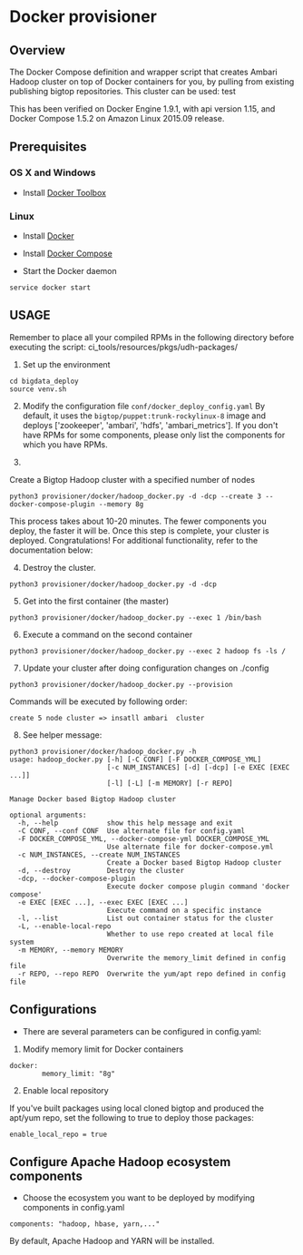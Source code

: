 #  Docker provisioner

## Overview

The Docker Compose definition and wrapper script that creates Ambari  Hadoop cluster on top of Docker containers for you, by pulling from existing publishing bigtop repositories.
This cluster can be used:
test

This has been verified on Docker Engine 1.9.1, with api version 1.15, and Docker Compose 1.5.2 on Amazon Linux 2015.09 release.

## Prerequisites

### OS X and Windows

* Install [Docker Toolbox](https://www.docker.com/docker-toolbox)

### Linux

* Install [Docker](https://docs.docker.com/installation/)

* Install [Docker Compose](https://docs.docker.com/compose/install/)

* Start the Docker daemon

```
service docker start
```

## USAGE

Remember to place all your compiled RPMs in the following directory before executing the script: ci_tools/resources/pkgs/udh-packages/

1) Set up the environment
```
cd bigdata_deploy
source venv.sh
```
2) Modify the configuration file `conf/docker_deploy_config.yaml`
By default, it uses the `bigtop/puppet:trunk-rockylinux-8` image and deploys ['zookeeper', 'ambari', 'hdfs', 'ambari_metrics']. 
If you don't have RPMs for some components, please only list the components for which you have RPMs.

3) 
Create a Bigtop Hadoop cluster with a specified number of nodes
```
python3 provisioner/docker/hadoop_docker.py -d -dcp --create 3 --docker-compose-plugin --memory 8g
```

This process takes about 10-20 minutes. 
The fewer components you deploy, the faster it will be. Once this step is complete, your cluster is deployed. Congratulations! 
For additional functionality, refer to the documentation below:




4) Destroy the cluster.
```
python3 provisioner/docker/hadoop_docker.py -d -dcp
```

5) Get into the first container (the master)

```
python3 provisioner/docker/hadoop_docker.py --exec 1 /bin/bash
```

6) Execute a command on the second container

```
python3 provisioner/docker/hadoop_docker.py --exec 2 hadoop fs -ls /
```

7) Update your cluster after doing configuration changes on ./config

```
python3 provisioner/docker/hadoop_docker.py --provision
```

Commands will be executed by following order:

```
create 5 node cluster => insatll ambari  cluster
```

8) See helper message:

```
python3 provisioner/docker/hadoop_docker.py -h
usage: hadoop_docker.py [-h] [-C CONF] [-F DOCKER_COMPOSE_YML]
                        [-c NUM_INSTANCES] [-d] [-dcp] [-e EXEC [EXEC ...]]
                        [-l] [-L] [-m MEMORY] [-r REPO]

Manage Docker based Bigtop Hadoop cluster

optional arguments:
  -h, --help            show this help message and exit
  -C CONF, --conf CONF  Use alternate file for config.yaml
  -F DOCKER_COMPOSE_YML, --docker-compose-yml DOCKER_COMPOSE_YML
                        Use alternate file for docker-compose.yml
  -c NUM_INSTANCES, --create NUM_INSTANCES
                        Create a Docker based Bigtop Hadoop cluster
  -d, --destroy         Destroy the cluster
  -dcp, --docker-compose-plugin
                        Execute docker compose plugin command 'docker compose'
  -e EXEC [EXEC ...], --exec EXEC [EXEC ...]
                        Execute command on a specific instance
  -l, --list            List out container status for the cluster
  -L, --enable-local-repo
                        Whether to use repo created at local file system
  -m MEMORY, --memory MEMORY
                        Overwrite the memory_limit defined in config file
  -r REPO, --repo REPO  Overwrite the yum/apt repo defined in config file
```

## Configurations

* There are several parameters can be configured in config.yaml:

1) Modify memory limit for Docker containers

```
docker:
        memory_limit: "8g"

```

2) Enable local repository

If you've built packages using local cloned bigtop and produced the apt/yum repo, set the following to true to deploy those packages:

```
enable_local_repo = true
```

## Configure Apache Hadoop ecosystem components
* Choose the ecosystem you want to be deployed by modifying components in config.yaml

```
components: "hadoop, hbase, yarn,..."
```

By default, Apache Hadoop and YARN will be installed.